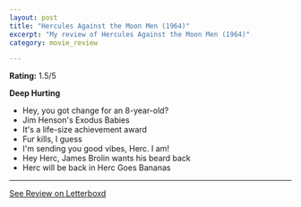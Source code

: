 ```yaml
---
layout: post
title: "Hercules Against the Moon Men (1964)"
excerpt: "My review of Hercules Against the Moon Men (1964)"
category: movie_review

---
```


**Rating:** 1.5/5

<b>Deep Hurting</b>

* Hey, you got change for an 8-year-old?
* Jim Henson's Exodus Babies
* It's a life-size achievement award 
* Fur kills, I guess
* I'm sending you good vibes, Herc. I am!
* Hey Herc, James Brolin wants his beard back
* Herc will be back in Herc Goes Bananas

<hr>

[See Review on Letterboxd](https://boxd.it/4XYr35)
